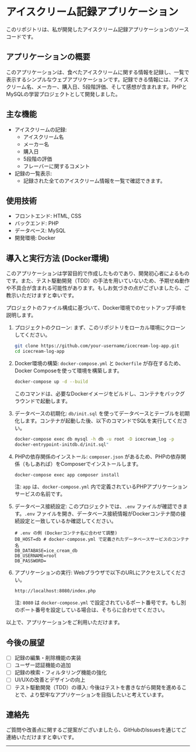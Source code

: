 
# アイスクリーム記録アプリケーション

このリポジトリは、私が開発したアイスクリーム記録アプリケーションのソースコードです。

## アプリケーションの概要

このアプリケーションは、食べたアイスクリームに関する情報を記録し、一覧で表示するシンプルなウェブアプリケーションです。記録できる情報には、アイスクリーム名、メーカー、購入日、5段階評価、そして感想が含まれます。PHPとMySQLの学習プロジェクトとして開発しました。

## 主な機能

* アイスクリームの記録:
    * アイスクリーム名
    * メーカー名
    * 購入日
    * 5段階の評価
    * フレーバーに関するコメント
* 記録の一覧表示:
    * 記録された全てのアイスクリーム情報を一覧で確認できます。

## 使用技術

* フロントエンド: HTML, CSS
* バックエンド: PHP
* データベース: MySQL
* 開発環境: Docker

## 導入と実行方法 (Docker環境)

このアプリケーションは学習目的で作成したものであり、開発初心者によるものです。また、テスト駆動開発（TDD）の手法を用いていないため、予期せぬ動作や不具合が含まれる可能性があります。もしお気づきの点がございましたら、ご教示いただけますと幸いです。

プロジェクトのファイル構成に基づいて、Docker環境でのセットアップ手順を説明します。

1.  プロジェクトのクローン:
    まず、このリポジトリをローカル環境にクローンしてください。

    ```bash
    git clone https://github.com/your-username/icecream-log-app.git
    cd icecream-log-app
    ```

2.  Docker環境の構築:
    `docker-compose.yml` と `Dockerfile` が存在するため、Docker Composeを使って環境を構築します。

    ```bash
    docker-compose up -d --build
    ```
    このコマンドは、必要なDockerイメージをビルドし、コンテナをバックグラウンドで起動します。

3.  データベースの初期化:
    `db/init.sql` を使ってデータベースとテーブルを初期化します。コンテナが起動した後、以下のコマンドでSQLを実行してください。

    ```bash
    docker-compose exec db mysql -h db -u root -D icecream_log -p
    docker-entrypoint-initdb.d/init.sql"
    ```

4.  PHPの依存関係のインストール:
    `composer.json` があるため、PHPの依存関係（もしあれば）をComposerでインストールします。

    ```bash
    docker-compose exec app composer install
    ```
    注: `app` は、`docker-compose.yml` 内で定義されているPHPアプリケーションサービスの名前です。

5.  データベース接続設定:
    このプロジェクトでは、`.env` ファイルが確認できます。`.env` ファイルを開き、データベース接続情報がDockerコンテナ間の接続設定と一致しているか確認してください。

    ```dotenv
    # .env の例 (Dockerコンテナ名に合わせて調整)
    DB_HOST=db # docker-compose.yml で定義されたデータベースサービスのコンテナ名
    DB_DATABASE=ice_cream_db
    DB_USERNAME=root
    DB_PASSWORD=
    ```

6.  アプリケーションの実行:
    Webブラウザで以下のURLにアクセスしてください。

    ```
    http://localhost:8080/index.php
    ```
    注: `8080` は `docker-compose.yml` で設定されているポート番号です。もし別のポート番号を設定している場合は、そちらに合わせてください。

以上で、アプリケーションをご利用いただけます。

## 今後の展望

* [ ] 記録の編集・削除機能の実装
* [ ] ユーザー認証機能の追加
* [ ] 記録の検索・フィルタリング機能の強化
* [ ] UI/UXの改善とデザインの向上
* [ ] テスト駆動開発（TDD）の導入: 今後はテストを書きながら開発を進めることで、より堅牢なアプリケーションを目指したいと考えています。

## 連絡先

ご質問や改善点に関するご提案がございましたら、GitHubのIssuesを通じてご連絡いただけますと幸いです。

---
